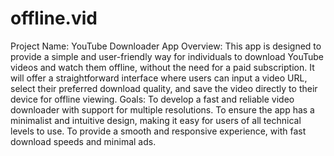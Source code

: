 # offline.vid

Project Name: YouTube Downloader App
Overview: This app is designed to provide a simple and user-friendly way for individuals to download YouTube videos and watch them offline, without the need for a paid subscription. It will offer a straightforward interface where users can input a video URL, select their preferred download quality, and save the video directly to their device for offline viewing.
Goals:
To develop a fast and reliable video downloader with support for multiple resolutions.
To ensure the app has a minimalist and intuitive design, making it easy for users of all technical levels to use.
To provide a smooth and responsive experience, with fast download speeds and minimal ads.

